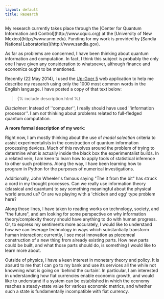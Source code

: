 ```yaml
---
layout: default
title: Research
---
```

<section class="content">
My research currently takes place through the [Center for Quantum Information and Control](http://www.cquic.org) at the [University of New Mexico](http://www.unm.edu). Funding for my work is provided by [Sandia National Laboratories](http://www.sandia.gov).

As far as problems are concerned, I have been thinking about quantum information and computation. In fact, I think this subject is probably the only one I have given any consideration to whatsoever, although finance and economics ought to be mentioned.

Recently (22 May 2014), I used the [Up-Goer 5](http://splasho.com/upgoer5) web application to help me describe my research using only the 1000 most common words in the English language. I have posted a copy of that text below:

<blockquote>
{% include description.html %}
</blockquote>

*Disclaimer*: Instead of ''computer'', I really should have used ''information processor''. I am _not_ thinking about problems related to full-fledged quantum computation.

**A more formal description of my work**:

Right now, I am mostly thinking about the use of _model selection_ criteria to assist experimentalists in the construction of quantum information processing devices. Much of this revolves around the problem of trying to determine what is actually inside the black box the experimentalist builds. In a related vein, I am keen to learn how to apply tools of statistical inference to other such problems. Along the way, I have been learning how to program in Python for the purposes of numerical investigations.

Additionally, John Wheeler's famous saying "The it from the bit" has struck a cord in my thought processes. Can we really use information theory (classical and quantum) to say something meaningful about the physical world around us? Or are we playing with a 'chicken and egg' type problem here?

Along those lines, I have taken to reading works on technology, society, and "the future", and am looking for some perspective on why information theory/complexity theory should have anything to do with human progress. Or, to express my sentiments more accurately, I would like to understand how we can leverage technology in ways which substantially transform human interaction; currently, I see most innovation as piecemeal construction of a new thing from already existing parts. How new parts could be built, and what those parts should do, is something I would like to learn more about.

Outside of physics, I have a keen interest in monetary theory and policy. It is absurd to me that I can go to my bank and use its services all the while not knowning what is going on 'behind the curtain'. In particular, I am interested in understanding how fiat currencies enable economic growth, and would like to understand if a system can be established in which the economy reaches a steady-state value for various economic metrics, and whether such a state is fundamentally incompatible with fiat currency.
</section>
